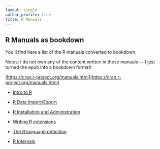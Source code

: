 ```yaml
---
layout: single
author_profile: true
title: R Manuals
---
```


## R Manuals as bookdown

You'll find here a list of the R manuals converted to bookdown. 

Notes: I do not own any of the content written in these manuals — I just turned the epub into a bookdown format!

[https://cran.r-project.org/manuals.html](https://cran.r-project.org/manuals.html)

+ [Intro to R](http://colinfay.me/intro-to-r/)

+ [R Data Import/Export](http://colinfay.me/r-data-import-export/)

+ [R Installation and Administration](http://colinfay.me/r-installation-administration/)

+ [Writing R extensions](http://colinfay.me/writing-r-extensions/)

+ [The R language definition](http://colinfay.me/r-language-definition/)

+ [R Internals](http://colinfay.me/r-internals/)